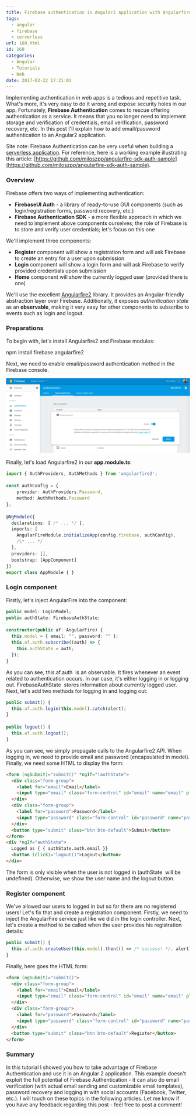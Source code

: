 ```yaml
---
title: Firebase authentication in Angular2 application with Angularfire2
tags:
  - angular
  - firebase
  - serverless
url: 160.html
id: 160
categories:
  - Angular
  - Tutorials
  - Web
date: 2017-02-22 17:21:01
---
```


Implementing authentication in web apps is a tedious and repetitive task. What's more, it's very easy to do it wrong and expose security holes in our app. Fortunately, **Firebase Authentication** comes to rescue offering authentication as a service. It means that you no longer need to implement storage and verification of credentials, email verification, password recovery, etc. In this post I'll explain how to add email/password authentication to an Angular2 application. 

Site note: Firebase Authentication can be very useful when building a [serverless application](http://codewithstyle.info/building-serverless-web-application-angular-2-webtask-firebase/). For reference, here is a working example illustrating this article: [https://github.com/miloszpp/angularfire-sdk-auth-sample](https://github.com/miloszpp/angularfire-sdk-auth-sample).  

### Overview

Firebase offers two ways of implementing authentication:

*   **FirebaseUI Auth** \- a library of ready-to-use GUI components (such as login/registration forms, password recovery, etc.)
*   **Firebase Authentication SDK** \- a more flexible approach in which we need to implement above components ourselves; the role of Firebase is to store and verify user credentials; let's focus on this one

We'll implement three components:

*   **Register** component will show a registration form and will ask Firebase to create an entry for a user upon submission
*   **Login** component will show a login form and will ask Firebase to verify provided credentials upon submission
*   **Home** component will show the currently logged user (provided there is one)

We'll use the excellent [Angularfire2](https://github.com/angular/angularfire2) library. It provides an Angular-friendly abstraction layer over Firebase. Additionally, it exposes _authentication state_ as an **observable**, making it very easy for other components to subscribe to events such as login and logout.

### Preparations

To begin with, let's install Angularfire2 and Firebase modules:

npm install firebase angularfire2

Next, we need to enable email/password authentication method in the Firebase console. 

![Firebase: enabling email/password authentication](/images/2017/02/Zrzut-ekranu-2017-02-21-o-21.27.24-1024x414.png) 

Finally, let's load Angularfire2 in our **app.module.ts**:

```typescript
import { AuthProviders, AuthMethods } from 'angularfire2';

const authConfig = {
    provider: AuthProviders.Password,
    method: AuthMethods.Password
};

@NgModule({
  declarations: [ /* ... */ ],
  imports: [
    AngularFireModule.initializeApp(config.firebase, authConfig),
    /\* ... */
  ],
  providers: [],
  bootstrap: [AppComponent]
})
export class AppModule { }
```

### Login component

Firstly, let's inject AngularFire into the component:

```typescript
public model: LoginModel;
public authState: FirebaseAuthState;

constructor(public af: AngularFire) {
  this.model = { email: "", password: "" };
  this.af.auth.subscribe((auth) => {
    this.authState = auth;
  });
}
```

As you can see, this.af.auth  is an observable. It fires whenever an event related to authentication occurs. In our case, it's either logging in or logging out. FirebaseAuthState  stores information about currently logged user. Next, let's add two methods for logging in and logging out:

```typescript
public submit() {
  this.af.auth.login(this.model).catch(alert);
}

public logout() {
  this.af.auth.logout();
}
```

As you can see, we simply propagate calls to the Angularfire2 API. When logging in, we need to provide email and password (encapsulated in model). Finally, we need some HTML to display the form:

```html
<form (ngSubmit)="submit()" *ngIf="!authState">
  <div class="form-group">
    <label for="email">Email</label>
    <input type="email" class="form-control" id="email" name="email" placeholder="Email" [(ngModel)]="model.email" />
  </div>
  <div class="form-group">
    <label for="password">Password</label>
    <input type="password" class="form-control" id="password" name="password" placeholder="Password" [(ngModel)]="model.password" />
  </div>
  <button type="submit" class="btn btn-default">Submit</button>
</form>
<div *ngIf="authState">
  Logged as { { authState.auth.email }}
  <button (click)="logout()">Logout</button>
</div>
```

The form is only visible when the user is not logged in (authState  will be undefined). Otherwise, we show the user name and the logout button.

### Register component

We've allowed our users to logged in but so far there are no registered users! Let's fix that and create a registration component. Firstly, we need to inject the AngularFire service just like we did in the login controller. Next, let's create a method to be called when the user provides his registration details:

```typescript
public submit() {
  this.af.auth.createUser(this.model).then(() => /* success! */, alert);
}
```

Finally, here goes the HTML form:

```html
<form (ngSubmit)="submit()">
  <div class="form-group">
    <label for="email">Email</label>
    <input type="email" class="form-control" id="email" name="email" placeholder="Email" [(ngModel)]="model.email" />
  </div>
  <div class="form-group">
    <label for="password">Password</label>
    <input type="password" class="form-control" id="password" name="password" placeholder="Password" [(ngModel)]="model.password" />
  </div>
  <button type="submit" class="btn btn-default">Register</button>
</form>
```

### Summary

In this tutorial I showed you how to take advantage of Firebase Authentication and use it in an Angular 2 application. This example doesn't exploit the full potential of Firebase Authentication - it can also do email verification (with actual email sending and customizable email templates), password recovery and logging in with social accounts (Facebook, Twitter, etc.). I will touch on these topics in the following articles. Let me know if you have any feedback regarding this post - feel free to post a comment!